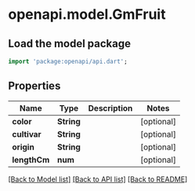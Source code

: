 # openapi.model.GmFruit

## Load the model package
```dart
import 'package:openapi/api.dart';
```

## Properties
Name | Type | Description | Notes
------------ | ------------- | ------------- | -------------
**color** | **String** |  | [optional] 
**cultivar** | **String** |  | [optional] 
**origin** | **String** |  | [optional] 
**lengthCm** | **num** |  | [optional] 

[[Back to Model list]](../README.md#documentation-for-models) [[Back to API list]](../README.md#documentation-for-api-endpoints) [[Back to README]](../README.md)


